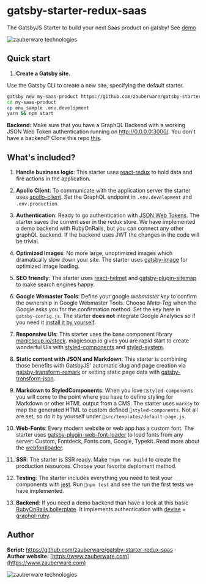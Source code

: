 # gatsby-starter-redux-saas

The GatsbyJS Starter to build your next Saas product on gatsby! See [demo](https://gatsby-redux.zauberware.com)

![zauberware technologies](https://github.com/zauberware/gatsby-starter-redux-saas/raw/master/static/website-preview.jpg)


## Quick start

1.  **Create a Gatsby site.**

Use the Gatsby CLI to create a new site, specifying the default starter.

```sh
gatsby new my-saas-product https://github.com/zauberware/gatsby-starter-redux-saas
cd my-saas-product
cp env_sample .env.development
yarn && npm start
```

**Backend:** Make sure that you have a GraphQL Backend with a working JSON Web Token authentication running on http://0.0.0.0:3000/. You don't have a backend? Clone this repo [this](https://github.com/zauberware/rails-devise-graphql).


## What's included?

1. **Handle business logic**: This starter uses [react-redux](https://github.com/reduxjs/react-redux) to hold data and fire actions in the application. 

2. **Apollo Client**: To communicate with the application server the starter uses [apollo-client](https://github.com/apollographql/apollo-client). Set the GraphQL endpoint in `.env.development` and `.env.production`.

3. **Authentication**: Ready to go authentication with [JSON Web Tokens](https://jwt.io/introduction/). The starter saves the current user in the redux store. We have implemented a demo backend with RubyOnRails, but you can connect any other graphQL backend. If the backend  uses JWT the changes in the code will be trivial.

4. **Optimized Images**: No more large, unoptimized images which dramatically slow down your site. The starter uses [gatsby-image](https://github.com/gatsbyjs/gatsby/tree/master/packages/gatsby-image) for optimized image loading.

5. **SEO friendly**: The starter uses [react-helmet](https://github.com/nfl/react-helmet) and [gatsby-plugin-sitemap](https://github.com/gatsbyjs/gatsby/tree/master/packages/gatsby-plugin-sitemap) to make search engines happy.

6. **Google Wemaster Tools**: Define your google *webmaster key* to confirm the ownership in Google Webmaster Tools. Choose *Meta-Tag* when the Google asks you for the confirmation method. Set the key here in `gatsby-config.js`. The starter **does not** integrate Google Analytics so if you need it [install it by yourself](https://www.gatsbyjs.org/packages/gatsby-plugin-google-analytics/).

7. **Responsive UIs**: This starter uses the base component library [magicsoup.io/stock](https://github.com/magicsoup-io/magicsoup-stock). magicsoup.io gives you are rapid start to create wonderful UIs with [styled-components](https://github.com/styled-components/styled-components) and [styled-system](https://github.com/jxnblk/styled-system).

8. **Static content with JSON and Markdown**:
This starter is combining those benefits with GatsbyJS' automatic slug and page creation via [gatsby-transform-remark](https://www.styled-components.com/) or setting static page data with [gatsby-transform-json](https://www.styled-components.com/). 

9. **Markdown to StyledComponents**: When you love `styled-components` you will come to the point where you have to define styling for Markdown or other HTML output from a CMS. The starter uses `marksy` to map the generated HTML to custom defined `styled-components`. Not all are set, so do it by yourself under `src/templates/default-page.js`.

10. **Web-Fonts**: Every modern website or web app has a custom font. The starter uses [gatsby-plugin-web-font-loader](https://github.com/escaladesports/gatsby-plugin-web-font-loader) to load fonts from any server: Custom, Fontdeck, Fonts.com, Google, Typekit. Read more about the [webfontloader](https://github.com/typekit/webfontloader).

11. **SSR**: The starter is SSR ready. Make `npm run build` to create the production resources. Choose your favorite deploment method.

12. **Testing**: The starter includes everything you need to test your components with [jest](https://jestjs.io/docs/en/getting-started). Run `npm test` and see the run the first tests we have implemented.

13. **Backend**: If you need a demo backend than have a look at this basic [RubyOnRails boilerplate](https://github.com/zauberware/rails-devise-graphql). It implements authentication with  [devise](https://github.com/plataformatec/devise) + [graphql-ruby](https://graphql-ruby.org/getting_started).


## Author

__Script:__ <https://github.com/zauberware/gatsby-starter-redux-saas>  
__Author website:__ [https://www.zauberware.com](https://www.zauberware.com)    

![zauberware technologies](https://avatars3.githubusercontent.com/u/1753330?s=200&v=4)